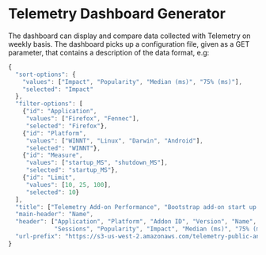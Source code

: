 # Telemetry Dashboard Generator

The dashboard can display and compare data collected with Telemetry on weekly basis. The dashboard picks up
a configuration file, given as a GET parameter, that contains a description of the data format, e.g:

```javascript
{
  "sort-options": {
    "values": ["Impact", "Popularity", "Median (ms)", "75% (ms)"],
    "selected": "Impact"
  },
  "filter-options": [
    {"id": "Application",
     "values": ["Firefox", "Fennec"],
     "selected": "Firefox"},
    {"id": "Platform",
     "values": ["WINNT", "Linux", "Darwin", "Android"],
     "selected": "WINNT"},
    {"id": "Measure",
     "values": ["startup_MS", "shutdown_MS"],
     "selected": "startup_MS"},
    {"id": "Limit",
     "values": [10, 25, 100],
     "selected": 10}
  ],
  "title": ["Telemetry Add-on Performance", "Bootstrap add-on start up and shut down times"],
  "main-header": "Name",
  "header": ["Application", "Platform", "Addon ID", "Version", "Name", "Measure",
             "Sessions", "Popularity", "Impact", "Median (ms)", "75% (ms)", "95% (ms)"],
  "url-prefix": "https://s3-us-west-2.amazonaws.com/telemetry-public-analysis/addon_perf/data/weekly_addons"
}
```
